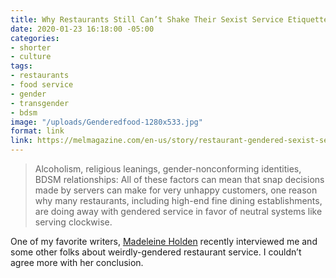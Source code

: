 ```yaml
---
title: Why Restaurants Still Can’t Shake Their Sexist Service Etiquette
date: 2020-01-23 16:18:00 -05:00
categories:
- shorter
- culture
tags:
- restaurants
- food service
- gender
- transgender
- bdsm
image: "/uploads/Genderedfood-1280x533.jpg"
format: link
link: https://melmagazine.com/en-us/story/restaurant-gendered-sexist-service-etiquette
---
```


> Alcoholism, religious leanings, gender-nonconforming identities, BDSM relationships: All of these factors can mean that snap decisions made by servers can make for very unhappy customers, one reason why many restaurants, including high-end fine dining establishments, are doing away with gendered service in favor of neutral systems like serving clockwise. 

One of my favorite writers, [Madeleine Holden](https://twitter.com/madeleinecholia) recently interviewed me and some other folks about weirdly-gendered restaurant service. I couldn’t agree more with her conclusion.